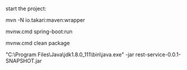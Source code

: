 start the project:

mvn -N io.takari:maven:wrapper

mvnw.cmd spring-boot:run

mvnw.cmd clean package

"C:\Program Files\Java\jdk1.8.0_111\bin\java.exe" -jar rest-service-0.0.1-SNAPSHOT.jar